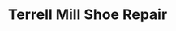 ---
title: "Terrell Mill Shoe Repair"
url: /marietta/terrell-mill-shoe-repair/
shop: Schneiderei
---